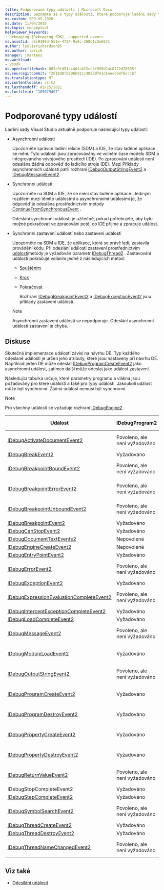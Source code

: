 ```yaml
---
title: Podporované typy událostí | Microsoft Docs
description: Seznamte se s typy událostí, které podporuje ladění sady Visual Studio, včetně asynchronních událostí, synchronních událostí a zastavování událostí.
ms.custom: SEO-VS-2020
ms.date: 11/04/2016
ms.topic: conceptual
helpviewer_keywords:
- debugging [Debugging SDK], supported events
ms.assetid: a3c0386d-551e-4734-9a0c-368d1c2e6671
author: leslierichardson95
ms.author: lerich
manager: jmartens
ms.workload:
- vssdk
ms.openlocfilehash: 883c9fd51cc4dfc4f2cc2f996d24c0722478505f
ms.sourcegitcommit: f2916d8fd296b92cc402597d1d1eecda4f6cccbf
ms.translationtype: MT
ms.contentlocale: cs-CZ
ms.lasthandoff: 03/25/2021
ms.locfileid: "105079407"
---
```

# <a name="supported-event-types"></a>Podporované typy událostí
Ladění sady Visual Studio aktuálně podporuje následující typy událostí:

- Asynchronní události

   Upozorněte správce ladění relace (SDM) a IDE, že stav laděné aplikace se mění. Tyto události jsou zpracovávány ve volném čase modelu SDM a integrovaného vývojového prostředí (IDE). Po zpracování události není odeslána žádná odpověď do ladicího stroje (DE). Mezi Příklady asynchronních událostí patří rozhraní [IDebugOutputStringEvent2](../../extensibility/debugger/reference/idebugoutputstringevent2.md) a [IDebugMessageEvent2](../../extensibility/debugger/reference/idebugmessageevent2.md) .

- Synchronní události

   Upozorněte na SDM a IDE, že se mění stav laděné aplikace. Jediným rozdílem mezi těmito událostmi a asynchronními událostmi je, že odpověď je odeslána prostřednictvím metody [ContinueFromSynchronousEvent](../../extensibility/debugger/reference/idebugengine2-continuefromsynchronousevent.md) .

   Odeslání synchronní události je užitečné, pokud potřebujete, aby bylo možné pokračovat ve zpracování poté, co IDE přijme a zpracuje událost.

- Synchronní zastavení událostí nebo zastavení událostí

   Upozorněte na SDM a IDE, že aplikace, která se právě ladí, zastavila provádění kódu. Při odeslání události zastavení prostřednictvím [události](../../extensibility/debugger/reference/idebugeventcallback2-event.md)metody je vyžadován parametr [IDebugThread2](../../extensibility/debugger/reference/idebugthread2.md) . Zastavování událostí pokračuje voláním jedné z následujících metod:

  - [Spuštěním](../../extensibility/debugger/reference/idebugprogram2-execute.md)

  - [Krok](../../extensibility/debugger/reference/idebugprogram2-step.md)

  - [Pokračovat](../../extensibility/debugger/reference/idebugprogram2-continue.md)

    Rozhraní [IDebugBreakpointEvent2](../../extensibility/debugger/reference/idebugbreakpointevent2.md) a [IDebugExceptionEvent2](../../extensibility/debugger/reference/idebugexceptionevent2.md) jsou příklady zastavení událostí.

  > [!NOTE]
  > Asynchronní zastavení událostí se nepodporuje. Odeslání asynchronní události zastavení je chyba.

## <a name="discussion"></a>Diskuse
 Skutečná implementace událostí závisí na návrhu DE. Typ každého odeslané události je určen jeho atributy, které jsou nastaveny při návrhu DE. Například jeden DE může odeslat [IDebugProgramCreateEvent2](../../extensibility/debugger/reference/idebugprogramcreateevent2.md) jako asynchronní událost, zatímco další může odeslat jako událost zastavení.

 Následující tabulka určuje, které parametry programu a vlákna jsou požadovány pro které události a také pro typy událostí. Jakoukoli událost může být synchronní. Žádná událost nemusí být synchronní.

> [!NOTE]
> Pro všechny události se vyžaduje rozhraní [IDebugEngine2](../../extensibility/debugger/reference/idebugengine2.md) .

|Událost|IDebugProgram2|IDebugThread2|Zastavení událostí|
|-----------|--------------------|-------------------|---------------------|
|[IDebugActivateDocumentEvent2](../../extensibility/debugger/reference/idebugactivatedocumentevent2.md)|Povoleno, ale není vyžadováno|Povoleno, ale není vyžadováno|No|
|[IDebugBreakEvent2](../../extensibility/debugger/reference/idebugbreakevent2.md)|Vyžadováno|Vyžadováno|Yes|
|[IDebugBreakpointBoundEvent2](../../extensibility/debugger/reference/idebugbreakpointboundevent2.md)|Povoleno, ale není vyžadováno|Povoleno, ale není vyžadováno|No|
|[IDebugBreakpointErrorEvent2](../../extensibility/debugger/reference/idebugbreakpointerrorevent2.md)|Povoleno, ale není vyžadováno|Povoleno, ale není vyžadováno|No|
|[IDebugBreakpointUnboundEvent2](../../extensibility/debugger/reference/idebugbreakpointunboundevent2.md)|Povoleno, ale není vyžadováno|Povoleno, ale není vyžadováno|No|
|[IDebugBreakpointEvent2](../../extensibility/debugger/reference/idebugbreakpointevent2.md)|Vyžadováno|Vyžadováno|Yes|
|[IDebugCanStopEvent2](../../extensibility/debugger/reference/idebugcanstopevent2.md)|Vyžadováno|Vyžadováno|No|
|[IDebugDocumentTextEvents2](../../extensibility/debugger/reference/idebugdocumenttextevents2.md)|Nepovolené|Nepovolené|No|
|[IDebugEngineCreateEvent2](../../extensibility/debugger/reference/idebugenginecreateevent2.md)|Nepovolené|Nepovolené|No|
|[IDebugEntryPointEvent2](../../extensibility/debugger/reference/idebugentrypointevent2.md)|Vyžadováno|Vyžadováno|Yes|
|[IDebugErrorEvent2](../../extensibility/debugger/reference/idebugerrorevent2.md)|Povoleno, ale není vyžadováno|Povoleno, ale není vyžadováno|Může být|
|[IDebugExceptionEvent2](../../extensibility/debugger/reference/idebugexceptionevent2.md)|Vyžadováno|Vyžadováno|Yes|
|[IDebugExpressionEvaluationCompleteEvent2](../../extensibility/debugger/reference/idebugexpressionevaluationcompleteevent2.md)|Povoleno, ale není vyžadováno|Povoleno, ale není vyžadováno|Může být|
|[IDebugInterceptExceptionCompleteEvent2](../../extensibility/debugger/reference/idebuginterceptexceptioncompleteevent2.md)|Vyžadováno|Vyžadováno|Yes|
|[IDebugLoadCompleteEvent2](../../extensibility/debugger/reference/idebugloadcompleteevent2.md)|Vyžadováno|Vyžadováno|Yes|
|[IDebugMessageEvent2](../../extensibility/debugger/reference/idebugmessageevent2.md)|Povoleno, ale není vyžadováno|Povoleno, ale není vyžadováno|Může být|
|[IDebugModuleLoadEvent2](../../extensibility/debugger/reference/idebugmoduleloadevent2.md)|Vyžadováno|Povoleno, ale není vyžadováno|No|
|[IDebugOutputStringEvent2](../../extensibility/debugger/reference/idebugoutputstringevent2.md)|Povoleno, ale není vyžadováno|Povoleno, ale není vyžadováno|No|
|[IDebugProgramCreateEvent2](../../extensibility/debugger/reference/idebugprogramcreateevent2.md)|Vyžadováno|Povoleno, ale není vyžadováno|No|
|[IDebugProgramDestroyEvent2](../../extensibility/debugger/reference/idebugprogramdestroyevent2.md)|Vyžadováno|Povoleno, ale není vyžadováno|No|
|[IDebugPropertyCreateEvent2](../../extensibility/debugger/reference/idebugpropertycreateevent2.md)|Vyžadováno|Povoleno, ale není vyžadováno|No|
|[IDebugPropertyDestroyEvent2](../../extensibility/debugger/reference/idebugpropertydestroyevent2.md)|Vyžadováno|Povoleno, ale není vyžadováno|No|
|[IDebugReturnValueEvent2](../../extensibility/debugger/reference/idebugreturnvalueevent2.md)|Povoleno, ale není vyžadováno|Povoleno, ale není vyžadováno|No|
|IDebugStopCompleteEvent2|Vyžadováno|Vyžadováno|Yes|
|[IDebugStepCompleteEvent2](../../extensibility/debugger/reference/idebugstepcompleteevent2.md)|Vyžadováno|Vyžadováno|Yes|
|[IDebugSymbolSearchEvent2](../../extensibility/debugger/reference/idebugsymbolsearchevent2.md)|Povoleno, ale není vyžadováno|Povoleno, ale není vyžadováno|No|
|[IDebugThreadCreateEvent2](../../extensibility/debugger/reference/idebugthreadcreateevent2.md)|Vyžadováno|Vyžadováno|No|
|[IDebugThreadDestroyEvent2](../../extensibility/debugger/reference/idebugthreaddestroyevent2.md)|Vyžadováno|Vyžadováno|No|
|[IDebugThreadNameChangedEvent2](../../extensibility/debugger/reference/idebugthreadnamechangedevent2.md)|Povoleno, ale není vyžadováno|Povoleno, ale není vyžadováno|No|

## <a name="see-also"></a>Viz také
- [Odesílání událostí](../../extensibility/debugger/sending-events.md)
